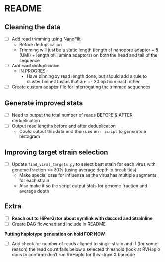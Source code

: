 # README

## Cleaning the data

- [ ] Add read trimming using [NanoFilt](https://github.com/wdecoster/nanofilt)
  - Before deduplication
  - Trimming will just be a static length (length of nanopore adaptor + 5 (UMI) + length of illumina adaptors) on both the head and tail of the sequence
- [ ] Add read deduplication
  - IN PROGRES:
    - Have binning by read length done, but should add a rule to cluster binned fastas that are +- 20 bp from each other
- [ ] Create custom adapter file for interrogating the trimmed sequences

## Generate improved stats

- [ ] Need to output the total number of reads BEFORE & AFTER deduplication
- [ ] Output read lengths before and after deduplication
  - Could output this data and then use an `r script` to generate a histogram

## Improving target strain selection

- [ ] Update `find_viral_targets.py` to select best strain for each virus with genome fraction >= 80% (using average depth to break ties)
  - Make special case for influenza as the virus has multiple segments for each strain
  - Also make it so the script output stats for genome fraction and average depth

## Extra

- [ ] **Reach out to HiPerGator about symlink with daccord and Strainline**
- [ ] Create DAG flowchart and include in README

**Putting haplotype generation on hold FOR NOW**

- [ ] Add check for number of reads aligned to single strain and if (for some reason) the read count falls below a selected threshold (look at RVHaplo docs to confirm) don't run RVHaplo for this strain X barcode